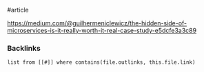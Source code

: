 #article

https://medium.com/@guilhermeniclewicz/the-hidden-side-of-microservices-is-it-really-worth-it-real-case-study-e5dcfe3a3c89
### Backlinks
```dataview 
list from [[#]] where contains(file.outlinks, this.file.link)
```

